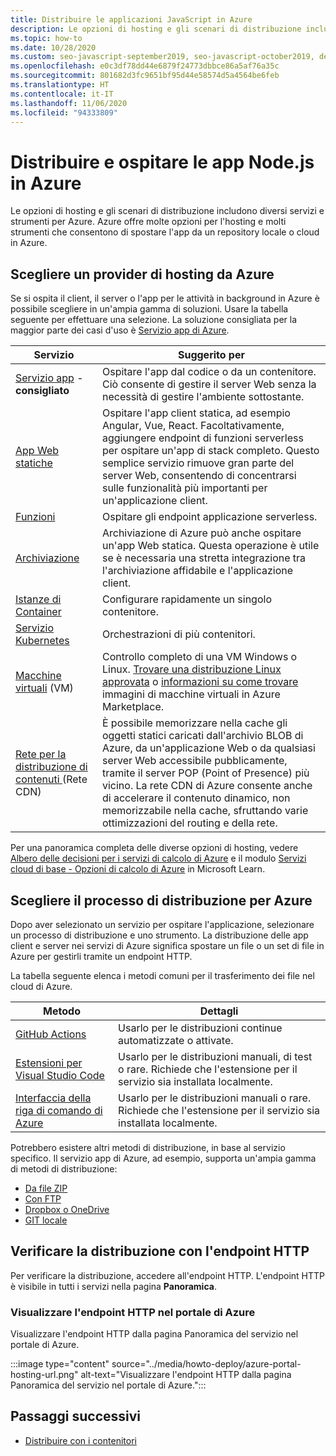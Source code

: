 ```yaml
---
title: Distribuire le applicazioni JavaScript in Azure
description: Le opzioni di hosting e gli scenari di distribuzione includono diversi servizi e strumenti per Azure. Pubblicare l'app e gestirla su Azure.
ms.topic: how-to
ms.date: 10/28/2020
ms.custom: seo-javascript-september2019, seo-javascript-october2019, devx-track-js, contperfq2
ms.openlocfilehash: e0c3df78dd44e6879f24773dbbce86a5af76a35c
ms.sourcegitcommit: 801682d3fc9651bf95d44e58574d5a4564be6feb
ms.translationtype: HT
ms.contentlocale: it-IT
ms.lasthandoff: 11/06/2020
ms.locfileid: "94333809"
---
```

# <a name="deploy-and-host-your-nodejs-apps-on-azure"></a>Distribuire e ospitare le app Node.js in Azure

Le opzioni di hosting e gli scenari di distribuzione includono diversi servizi e strumenti per Azure. Azure offre molte opzioni per l'hosting e molti strumenti che consentono di spostare l'app da un repository locale o cloud in Azure. 

## <a name="choose-a-hosting-provider-from-azure"></a>Scegliere un provider di hosting da Azure

Se si ospita il client, il server o l'app per le attività in background in Azure è possibile scegliere in un'ampia gamma di soluzioni. Usare la tabella seguente per effettuare una selezione. La soluzione consigliata per la maggior parte dei casi d'uso è [Servizio app di Azure](/azure/app-service/overview). 

| Servizio | Suggerito per |
|--|--|
|[Servizio app](/azure/app-service/overview) - **consigliato**|Ospitare l'app dal codice o da un contenitore. Ciò consente di gestire il server Web senza la necessità di gestire l'ambiente sottostante.|
|[App Web statiche](/azure/static-web-apps/)|Ospitare l'app client statica, ad esempio Angular, Vue, React. Facoltativamente, aggiungere endpoint di funzioni serverless per ospitare un'app di stack completo. Questo semplice servizio rimuove gran parte del server Web, consentendo di concentrarsi sulle funzionalità più importanti per un'applicazione client. |
|[Funzioni](/azure/azure-functions/)|Ospitare gli endpoint applicazione serverless.|
|[Archiviazione](/azure/storage/blobs/storage-blob-static-website-how-to?tabs=azure-portal)|Archiviazione di Azure può anche ospitare un'app Web statica. Questa operazione è utile se è necessaria una stretta integrazione tra l'archiviazione affidabile e l'applicazione client.|
|[Istanze di Container](/azure/container-instances/)|Configurare rapidamente un singolo contenitore.|
|[Servizio Kubernetes](/azure/aks/)|Orchestrazioni di più contenitori.|
|[Macchine virtuali](/azure/virtual-machines) (VM)|Controllo completo di una VM Windows o Linux. [Trovare una distribuzione Linux approvata](/azure/virtual-machines/linux/endorsed-distros?toc=/azure/virtual-machines/linux/toc.json) o [informazioni su come trovare](/azure/virtual-machines/linux/cli-ps-findimage) immagini di macchine virtuali in Azure Marketplace.|
|[Rete per la distribuzione di contenuti ](/azure/cdn/) (Rete CDN)|È possibile memorizzare nella cache gli oggetti statici caricati dall'archivio BLOB di Azure, da un'applicazione Web o da qualsiasi server Web accessibile pubblicamente, tramite il server POP (Point of Presence) più vicino. La rete CDN di Azure consente anche di accelerare il contenuto dinamico, non memorizzabile nella cache, sfruttando varie ottimizzazioni del routing e della rete.|

Per una panoramica completa delle diverse opzioni di hosting, vedere [Albero delle decisioni per i servizi di calcolo di Azure](/azure/architecture/guide/technology-choices/compute-decision-tree) e il modulo [Servizi cloud di base - Opzioni di calcolo di Azure](/learn/modules/intro-to-azure-compute) in Microsoft Learn.

## <a name="choose-your-deployment-process-for-azure"></a>Scegliere il processo di distribuzione per Azure

Dopo aver selezionato un servizio per ospitare l'applicazione, selezionare un processo di distribuzione e uno strumento. La distribuzione delle app client e server nei servizi di Azure significa spostare un file o un set di file in Azure per gestirli tramite un endpoint HTTP. 

La tabella seguente elenca i metodi comuni per il trasferimento dei file nel cloud di Azure.

| Metodo | Dettagli |
|--|--|
|[GitHub Actions](/azure/app-service/deploy-github-actions?tabs=applevel)|Usarlo per le distribuzioni continue automatizzate o attivate.|
|[Estensioni per Visual Studio Code](https://marketplace.visualstudio.com/search?term=azure&target=VSCode&category=All%20categories&sortBy=Relevance)|Usarlo per le distribuzioni manuali, di test o rare. Richiede che l'estensione per il servizio sia installata localmente.|
|[Interfaccia della riga di comando di Azure](../tutorial-vscode-azure-cli-node-04.md)|Usarlo per le distribuzioni manuali o rare. Richiede che l'estensione per il servizio sia installata localmente.|

Potrebbero esistere altri metodi di distribuzione, in base al servizio specifico. Il servizio app di Azure, ad esempio, supporta un'ampia gamma di metodi di distribuzione:
* [Da file ZIP](/azure/app-service/deploy-zip)
* [Con FTP](/azure/app-service/deploy-ftp)
* [Dropbox o OneDrive](/azure/app-service/deploy-content-sync)
* [GIT locale](/azure/app-service/deploy-local-git)

## <a name="verify-your-deployment-with-your-http-endpoint"></a>Verificare la distribuzione con l'endpoint HTTP

Per verificare la distribuzione, accedere all'endpoint HTTP. L'endpoint HTTP è visibile in tutti i servizi nella pagina **Panoramica**. 

### <a name="view-http-endpoint-in-azure-portal"></a>Visualizzare l'endpoint HTTP nel portale di Azure

Visualizzare l'endpoint HTTP dalla pagina Panoramica del servizio nel portale di Azure. 

:::image type="content" source="../media/howto-deploy/azure-portal-hosting-url.png" alt-text="Visualizzare l'endpoint HTTP dalla pagina Panoramica del servizio nel portale di Azure.":::

## <a name="next-steps"></a>Passaggi successivi

* [Distribuire con i contenitori](deploy-containers.md)
